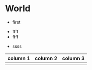# World



* first
- ffff
- ffff
+ ssss

| column 1 | column 2 | column 3| 
|----------|----------|---------|
|          |          |         |